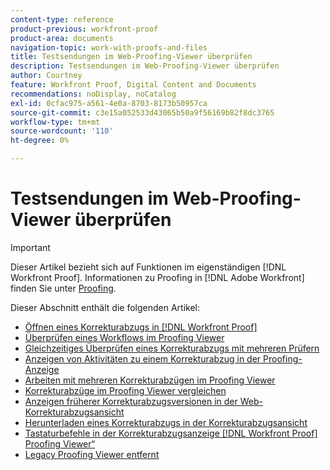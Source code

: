 ```yaml
---
content-type: reference
product-previous: workfront-proof
product-area: documents
navigation-topic: work-with-proofs-and-files
title: Testsendungen im Web-Proofing-Viewer überprüfen
description: Testsendungen im Web-Proofing-Viewer überprüfen
author: Courtney
feature: Workfront Proof, Digital Content and Documents
recommendations: noDisplay, noCatalog
exl-id: 0cfac975-a561-4e0a-8703-8173b50957ca
source-git-commit: c3e15a052533d43065b50a9f56169b82f8dc3765
workflow-type: tm+mt
source-wordcount: '110'
ht-degree: 0%

---
```


# Testsendungen im Web-Proofing-Viewer überprüfen

>[!IMPORTANT]
>
>Dieser Artikel bezieht sich auf Funktionen im eigenständigen [!DNL Workfront Proof]. Informationen zu Proofing in [!DNL Adobe Workfront] finden Sie unter [Proofing](../../../review-and-approve-work/proofing/proofing.md).

Dieser Abschnitt enthält die folgenden Artikel:

* [Öffnen eines Korrekturabzugs in [!DNL Workfront Proof]](../../../workfront-proof/wp-work-proofsfiles/review-proofs-wpv/open-proof.md)
* [Überprüfen eines Workflows im Proofing Viewer](../../../workfront-proof/wp-work-proofsfiles/review-proofs-wpv/review-workflow.md)
* [Gleichzeitiges Überprüfen eines Korrekturabzugs mit mehreren Prüfern](../../../workfront-proof/wp-work-proofsfiles/review-proofs-wpv/review-proof-with-multiple-reviewers.md)
* [Anzeigen von Aktivitäten zu einem Korrekturabzug in der Proofing-Anzeige](../../../workfront-proof/wp-work-proofsfiles/review-proofs-wpv/view-activity-on-a-proof.md)
* [Arbeiten mit mehreren Korrekturabzügen im Proofing Viewer](../../../workfront-proof/wp-work-proofsfiles/review-proofs-wpv/work-with-multiple-proofs.md)
* [Korrekturabzüge im Proofing Viewer vergleichen](../../../workfront-proof/wp-work-proofsfiles/review-proofs-wpv/compare-proofs.md)
* [Anzeigen früherer Korrekturabzugsversionen in der Web-Korrekturabzugsansicht](../../../workfront-proof/wp-work-proofsfiles/review-proofs-wpv/view-previous-proof-versions.md)
* [Herunterladen eines Korrekturabzugs in der Korrekturabzugsansicht](../../../workfront-proof/wp-work-proofsfiles/review-proofs-wpv/download-proof.md)
* [Tastaturbefehle in der Korrekturabzugsanzeige  [!DNL Workfront Proof] Proofing Viewer“](../../../workfront-proof/wp-work-proofsfiles/review-proofs-wpv/keyboard-shortcuts.md)
* [Legacy Proofing Viewer entfernt](../../../workfront-proof/wp-work-proofsfiles/review-proofs-wpv/lpv-removed.md)

